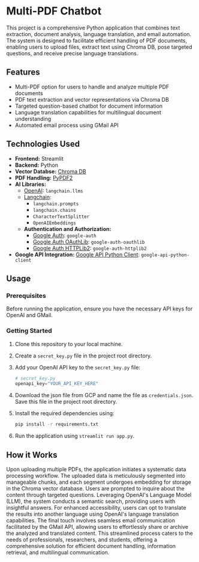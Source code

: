 # Multi-PDF Chatbot

This project is a comprehensive Python application that combines text extraction, document analysis, language translation, and email automation. The system is designed to facilitate efficient handling of PDF documents, enabling users to upload files, extract text using Chroma DB, pose targeted questions, and receive precise language translations.

## Features

- Multi-PDF option for users to handle and analyze multiple PDF documents
- PDF text extraction and vector representations via Chroma DB
- Targeted question-based chatbot for document information
- Language translation capabilities for multilingual document understanding
- Automated email process using GMail API


## Technologies Used

- **Frontend:** Streamlit
- **Backend:** Python
- **Vector Databse:** [Chroma DB](https://link-to-chroma-db-repo)
- **PDF Handling:** [PyPDF2](https://github.com/mstamy2/PyPDF2)
- **AI Libraries:**
  - [OpenAI](https://github.com/openai/llms): `langchain.llms`
  - [Langchain](https://github.com/langchain/langchain): 
    - `langchain.prompts`
    - `langchain.chains`
    - `CharacterTextSplitter`
    - `OpenAIEmbeddings`
  - **Authentication and Authorization:**
    - [Google Auth](https://github.com/googleapis/google-auth-library-python): `google-auth` 
    - [Google Auth OAuthLib](https://github.com/googleapis/google-auth-library-oauthlib-python): `google-auth-oauthlib` 
    - [Google Auth HTTPLib2](https://github.com/googleapis/google-auth-library-python-httplib2): `google-auth-httplib2` 
- **Google API Integration:** [Google API Python Client](https://github.com/googleapis/google-api-python-client): `google-api-python-client`


## Usage

### Prerequisites

Before running the application, ensure you have the necessary API keys for OpenAI and GMail.

### Getting Started

1. Clone this repository to your local machine.
2. Create a `secret_key.py` file in the project root directory.
3. Add your OpenAI API key to the `secret_key.py` file:
   
   ```python
   # secret_key.py
   openapi_key="YOUR_API_KEY_HERE"
   
4. Download the json file from GCP and name the file as `credentials.json`. Save this file in the project root directory.
5. Install the required dependencies using:
   ```bash
   pip install -r requirements.txt
   
7. Run the application using `streamlit run app.py`.

## How it Works

Upon uploading multiple PDFs, the application initiates a systematic data processing workflow. The uploaded data is meticulously segmented into manageable chunks, and each segment undergoes embedding for storage in the Chroma vector database. Users are prompted to inquire about the content through targeted questions. Leveraging OpenAI's Language Model (LLM), the system conducts a semantic search, providing users with insightful answers. For enhanced accessibility, users can opt to translate the results into another language using OpenAI's language translation capabilities. The final touch involves seamless email communication facilitated by the GMail API, allowing users to effortlessly share or archive the analyzed and translated content. This streamlined process caters to the needs of professionals, researchers, and students, offering a comprehensive solution for efficient document handling, information retrieval, and multilingual communication.
